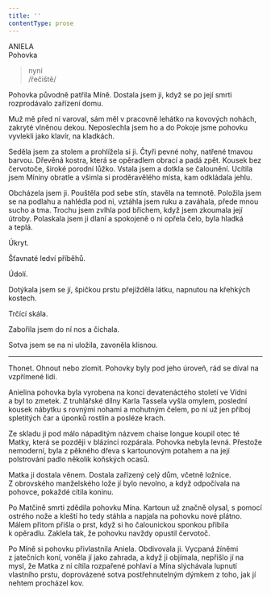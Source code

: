 ```yaml
---
title: ''
contentType: prose
---
```


ANIELA  
Pohovka

> nyní  
> /řečiště/

Pohovka původně patřila Míně. Dostala jsem ji, když se po její smrti rozprodávalo zařízení domu.

Muž mě před ní varoval, sám měl v pracovně lehátko na kovových nohách, zakryté vlněnou dekou. Neposlechla jsem ho a do Pokoje jsme pohovku vyvlekli jako klavír, na kladkách.

Seděla jsem za stolem a prohlížela si ji. Čtyři pevné nohy, na­třené tmavou barvou. Dřevěná kostra, která se opěradlem obrací a padá zpět. Kousek bez červotoče, široké porodní lůžko. Vstala jsem a dotkla se čalounění. Ucítila jsem Míniny obratle a všimla si proděravělého místa, kam odkládala jehlu.

Obcházela jsem ji. Pouštěla pod sebe stín, stavěla na temnotě. Položila jsem se na podlahu a nahlédla pod ni, vztáhla jsem ruku a zaváhala, přede mnou sucho a tma. Trochu jsem zvlhla pod břichem, když jsem zkoumala její útroby. Polaskala jsem ji dlaní a spokojeně o ni opřela čelo, byla hladká a teplá.

Úkryt.

Šťavnaté ledví příběhů.

Údolí.

Dotýkala jsem se jí, špičkou prstu přejížděla látku, napnutou na křehkých kostech.

Trčící skála.

Zabořila jsem do ní nos a čichala.

Sotva jsem se na ni uložila, zavoněla klisnou.

* * *

Thonet. Ohnout nebo zlomit. Pohovky byly pod jeho úroveň, rád se díval na vzpřímené lidi.

Anielina pohovka byla vyrobena na konci devatenáctého století ve Vídni a byl to zmetek. Z truhlářské dílny Karla Tassela vyšla omylem, poslední kousek nábytku s rovnými nohami a mohutným čelem, po ní už jen příboj spletitých čar a úponků rostlin a posléze krach.

Ze skladu ji pod málo nápaditým názvem chaise longue koupil otec té Matky, která se později v blázinci rozpárala. Pohovka nebyla levná. Přestože nemoderní, byla z pěkného dřeva s kartounovým potahem a na její polstrování padlo několik koňských ocasů.

Matka ji dostala věnem. Dostala zařízený celý dům, včetně ložnice. Z obrovského manželského lože jí bylo nevolno, a když odpočívala na pohovce, pokaždé cítila koninu.

Po Matčině smrti zdědila pohovku Mína. Kartoun už značně olysal, s pomocí ostrého nože a kleští ho tedy stáhla a napjala na pohovku nové plátno. Málem přitom přišla o prst, když si ho čalounickou sponkou přibila k opěradlu. Zaklela tak, že pohovku navždy opustil červotoč.

Po Míně si pohovku přivlastnila Aniela. Obdivovala ji. Vycpaná žíněmi z jatečních koní, voněla jí jako zahrada, a když ji objímala, nepřišlo jí na mysl, že Matka z ní cítila rozpařené pohlaví a Mína slýchávala lupnutí vlastního prstu, doprovázené sotva postřehnutelným dýmkem z toho, jak jí nehtem procházel kov.
